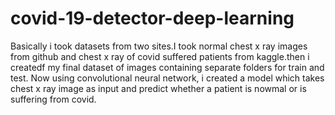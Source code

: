 # covid-19-detector-deep-learning
Basically i took datasets from two sites.I took normal chest x ray images from github and chest x ray of covid suffered patients from kaggle.then i createdf my final dataset of images containing separate folders for train and test.
Now using convolutional neural network, i created a model which takes chest x ray image as input and predict whether a patient is nowmal or is suffering from covid.
